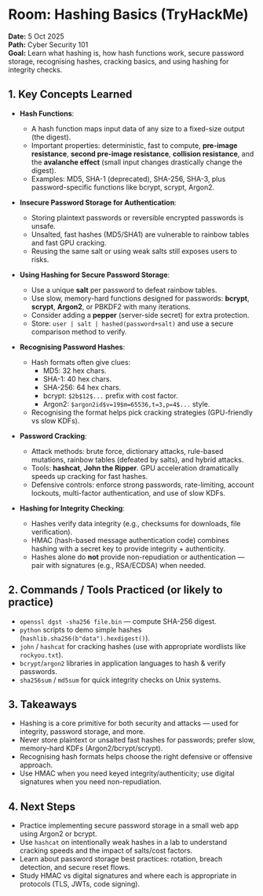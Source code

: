 # Room: Hashing Basics (TryHackMe)

**Date:** 5 Oct 2025  
**Path:** Cyber Security 101  
**Goal:** Learn what hashing is, how hash functions work, secure password storage, recognising hashes, cracking basics, and using hashing for integrity checks.

## 1. Key Concepts Learned

* **Hash Functions**:

  * A hash function maps input data of any size to a fixed-size output (the digest).  
  * Important properties: deterministic, fast to compute, **pre-image resistance**, **second pre-image resistance**, **collision resistance**, and the **avalanche effect** (small input changes drastically change the digest).  
  * Examples: MD5, SHA-1 (deprecated), SHA-256, SHA-3, plus password-specific functions like bcrypt, scrypt, Argon2.

* **Insecure Password Storage for Authentication**:

  * Storing plaintext passwords or reversible encrypted passwords is unsafe.  
  * Unsalted, fast hashes (MD5/SHA1) are vulnerable to rainbow tables and fast GPU cracking.  
  * Reusing the same salt or using weak salts still exposes users to risks.

* **Using Hashing for Secure Password Storage**:

  * Use a unique **salt** per password to defeat rainbow tables.  
  * Use slow, memory-hard functions designed for passwords: **bcrypt**, **scrypt**, **Argon2**, or PBKDF2 with many iterations.  
  * Consider adding a **pepper** (server-side secret) for extra protection.  
  * Store: `user | salt | hashed(password+salt)` and use a secure comparison method to verify.

* **Recognising Password Hashes**:

  * Hash formats often give clues:  
    * MD5: 32 hex chars.  
    * SHA-1: 40 hex chars.  
    * SHA-256: 64 hex chars.  
    * bcrypt: `$2b$12$...` prefix with cost factor.  
    * Argon2: `$argon2id$v=19$m=65536,t=3,p=4$...` style.  
  * Recognising the format helps pick cracking strategies (GPU-friendly vs slow KDFs).

* **Password Cracking**:

  * Attack methods: brute force, dictionary attacks, rule-based mutations, rainbow tables (defeated by salts), and hybrid attacks.  
  * Tools: **hashcat**, **John the Ripper**. GPU acceleration dramatically speeds up cracking for fast hashes.  
  * Defensive controls: enforce strong passwords, rate-limiting, account lockouts, multi-factor authentication, and use of slow KDFs.

* **Hashing for Integrity Checking**:

  * Hashes verify data integrity (e.g., checksums for downloads, file verification).  
  * HMAC (hash-based message authentication code) combines hashing with a secret key to provide integrity + authenticity.  
  * Hashes alone do **not** provide non-repudiation or authentication — pair with signatures (e.g., RSA/ECDSA) when needed.

## 2. Commands / Tools Practiced (or likely to practice)

* `openssl dgst -sha256 file.bin` — compute SHA-256 digest.  
* `python` scripts to demo simple hashes (`hashlib.sha256(b"data").hexdigest()`).  
* `john` / `hashcat` for cracking hashes (use with appropriate wordlists like `rockyou.txt`).  
* `bcrypt`/`argon2` libraries in application languages to hash & verify passwords.  
* `sha256sum` / `md5sum` for quick integrity checks on Unix systems.

## 3. Takeaways

* Hashing is a core primitive for both security and attacks — used for integrity, password storage, and more.  
* Never store plaintext or unsalted fast hashes for passwords; prefer slow, memory-hard KDFs (Argon2/bcrypt/scrypt).  
* Recognising hash formats helps choose the right defensive or offensive approach.  
* Use HMAC when you need keyed integrity/authenticity; use digital signatures when you need non-repudiation.

## 4. Next Steps

* Practice implementing secure password storage in a small web app using Argon2 or bcrypt.  
* Use `hashcat` on intentionally weak hashes in a lab to understand cracking speeds and the impact of salts/cost factors.  
* Learn about password storage best practices: rotation, breach detection, and secure reset flows.  
* Study HMAC vs digital signatures and where each is appropriate in protocols (TLS, JWTs, code signing).  
